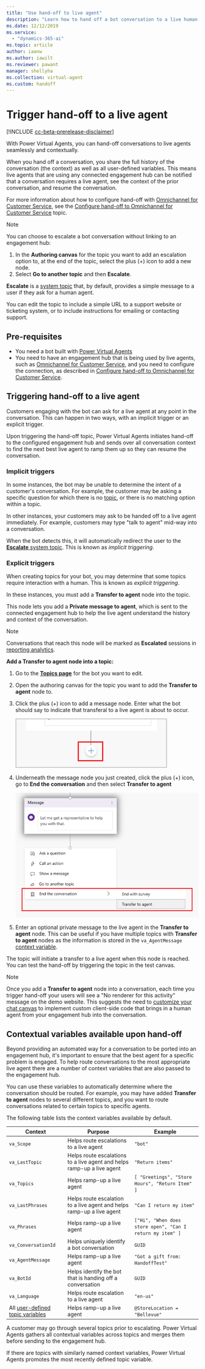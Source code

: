 ```yaml
---
title: "Use hand-off to live agent"
description: "Learn how to hand off a bot conversation to a live human agent, complete with context and conversation history."
ms.date: 12/12/2019
ms.service:
  - "dynamics-365-ai"
ms.topic: article
author: iaanw  
ms.author: iawilt
ms.reviewer: pawant
manager: shellyha
ms.collection: virtual-agent
ms.custom: handoff
---
```


# Trigger hand-off to a live agent

[!INCLUDE [cc-beta-prerelease-disclaimer](includes/cc-beta-prerelease-disclaimer.md)]

With Power Virtual Agents, you can hand-off conversations to live agents seamlessly and contextually.

When you hand off a conversation, you share the full history of the conversation (the context) as well as all user-defined variables. This means live agents that are using any connected engagement hub can be notified that a conversation requires a live agent, see the context of the prior conversation, and resume the conversation.

For more information about how to configure hand-off with [Omnichannel for Customer Service](https://go.microsoft.com/fwlink/?linkid=2098992), see the [Configure hand-off to Omnichannel for Customer Service](configuration-hand-off-omnichannel.md) topic.

>[!NOTE]
>You can choose to escalate a bot conversation without linking to an engagement hub:
>
>1. In the **Authoring canvas** for the topic you want to add an escalation option to, at the end of the topic, select the plus (+) icon to add a new node.
>2. Select **Go to another topic** and then **Escalate**.
>
>**Escalate** is a [system topic](authoring-create-edit-topics.md#use-system-and-sample-topics) that, by default, provides a simple message to a user if they ask for a human agent. 
>
>You can edit the topic to include a simple URL to a support website or ticketing system, or to include instructions for emailing or contacting support.

## Pre-requisites

- You need a bot built with [Power Virtual Agents](https://aka.ms/TryPVA)
- You need to have an engagement hub that is being used by live agents, such as [Omnichannel for Customer Service](/dynamics365/omnichannel/try-channels), and you need to configure the connection, as described in [Configure hand-off to Omnichannel for Customer Service](configuration-hand-off-omnichannel.md).

## Triggering hand-off to a live agent
Customers engaging with the bot can ask for a live agent at any point in the conversation. This can happen in two ways, with an implicit trigger or an explicit trigger.

Upon triggering the hand-off topic, Power Virtual Agents initiates hand-off to the configured engagement hub and sends over all conversation context to find the next best live agent to ramp them up so they can resume the conversation.

### Implicit triggers
In some instances, the bot may be unable to determine the intent of a customer's conversation. For example, the customer may be asking a specific question for which there is no [topic](getting-started-create-topics.md), or there is no matching option within a topic. 

In other instances, your customers may ask to be handed off to a live agent immediately. For example, customers may type "talk to agent" mid-way into a conversation.

When the bot detects this, it will automatically redirect the user to the [**Escalate** system topic](authoring-create-edit-topics.md). This is known as *implicit triggering*.

### Explicit triggers
When creating topics for your bot, you may determine that some topics require interaction with a human. This is known as *explicit triggering*. 

In these instances, you must add a **Transfer to agent** node into the topic.

This node lets you add a **Private message to agent**, which is sent to the connected engagement hub to help the live agent understand the history and context of the conversation.

>[!NOTE]
>Conversations that reach this node will be marked as **Escalated** sessions in [reporting analytics](getting-started-analytics.md).


**Add a **Transfer to agent** node into a topic:**

1. Go to the [**Topics page**](getting-started-create-topics.md) for the bot you want to edit.

1. Open the authoring canvas for the topic you want to add the **Transfer to agent** node to.

1. Click the plus (+) icon to add a message node. Enter what the bot should say to indicate that transferal to a live agent is about to occur.

    ![Screenshot of adding a node](media/handoff-add-node.png)

1. Underneath the message node you just created, click the plus (+) icon, go to **End the conversation** and then select **Transfer to agent**

    ![Screenshot of adding the node](media/handoff-add-transfer-node.png)

1. Enter an optional private message to the live agent in the **Transfer to agent** node. This can be useful if you have multiple topics with **Transfer to agent** nodes as the information is stored in the `va_AgentMessage` [context variable](#contextual-variables-available-upon-hand-off).

The topic will initiate a transfer to a live agent when this node is reached. You can test the hand-off by triggering the topic in the test canvas.

>[!NOTE]
>Once you add a **Transfer to agent** node into a conversation, each time you trigger hand-off your users will see a "No renderer for this activity" message on the demo website. This suggests the need to [customize your chat canvas](extend-custom-canvas-connect.md) to implement custom client-side code that brings in a human agent from your engagement hub into the conversation.


## Contextual variables available upon hand-off
Beyond providing an automated way for a conversation to be ported into an engagement hub, it's important to ensure that the best agent for a specific problem is engaged. To help route conversations to the most appropriate live agent there are a number of context variables that are also passed to the engagement hub. 

You can use these variables to automatically determine where the conversation should be routed. For example, you may have added **Transfer to agent** nodes to several different topics, and you want to route conversations related to certain topics to specific agents. 

The following table lists the context variables available by default.

| Context | Purpose | Example |
| ------- | ------- | ------- |
| `va_Scope` | Helps route escalations to a live agent | `"bot"` |
| `va_LastTopic` | Helps route escalations to a live agent and helps ramp-up a live agent | `"Return items"` |
| `va_Topics` | Helps ramp-up a live agent | `[ "Greetings", "Store Hours", "Return Item" ]` |
| `va_LastPhrases` | Helps route escalation to a live agent and helps ramp-up a live agent | `"Can I return my item"` |
| `va_Phrases` | Helps ramp-up a live agent | `["Hi", "When does store open", "Can I return my item" ] ` |
| `va_ConversationId` | Helps uniquely identify a bot conversation | `GUID` |
| `va_AgentMessage` | Helps ramp-up a live agent | `"Got a gift from: HandoffTest"` |
| `va_BotId` | Helps identify the bot that is handing off a conversation | `GUID` |
| `va_Language` | Helps route escalation to a live agent | `"en-us"` |
| All [user-defined topic variables](how-to-variables.md) | Helps ramp-up a live agent | `@StoreLocation = "Bellevue"` |

A customer may go through several topics prior to escalating. Power Virtual Agents gathers all contextual variables across topics and merges them before sending to the engagement hub. 

If there are topics with similarly named context variables, Power Virtual Agents promotes the most recently defined topic variable.



